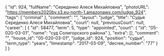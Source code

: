 {
    "id": 924,
    "fullName": "Середенко Алеся Михайловна",
    "photoURL": "https://members2020by.s3.eu-north-1.amazonaws.com/judge_924",
    "tags": [
        "criminal"
    ],
    "comment": "",
    "layout": "judge",
    "title": "Судья Середенко Алеся Михайловна",
    "court": null,
    "previousCourt": null,
    "career": [
        {
            "id": 58477,
            "term": 5,
            "type": "appointed",
            "court": {
                "id": "05-020-03-01",
                "name": "суд Солигорского района"
            },
            "extra": [],
            "comment": "",
            "house_id": "05-020-03-01",
            "judge_id": 924,
            "position": "судья",
            "term_type": "years",
            "timestamp": "2017-03-09",
            "decree_number": "77"
        }
    ]
}